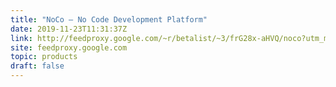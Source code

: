 ```yaml
---
title: "NoCo – No Code Development Platform"
date: 2019-11-23T11:31:37Z
link: http://feedproxy.google.com/~r/betalist/~3/frG28x-aHVQ/noco?utm_medium=RSS&utm_source=hune
site: feedproxy.google.com
topic: products
draft: false
---
```

